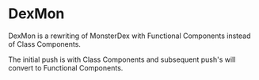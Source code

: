# DexMon

  DexMon is a rewriting of MonsterDex with Functional Components instead of Class Components.

  The initial push is with Class Components and subsequent push's will convert to Functional Components.